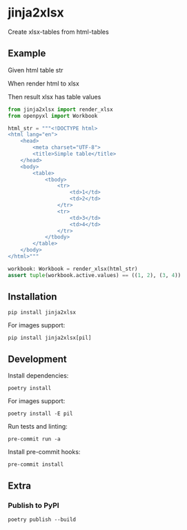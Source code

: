 # jinja2xlsx

Create xlsx-tables from html-tables

## Example

Given html table str

When render html to xlsx

Then result xlsx has table values

```python
from jinja2xlsx import render_xlsx
from openpyxl import Workbook

html_str = """<!DOCTYPE html>
<html lang="en">
    <head>
        <meta charset="UTF-8">
        <title>Simple table</title>
    </head>
    <body>
        <table>
            <tbody>
                <tr>
                    <td>1</td>
                    <td>2</td>
                </tr>
                <tr>
                    <td>3</td>
                    <td>4</td>
                </tr>
            </tbody>
        </table>
    </body>
</html>"""

workbook: Workbook = render_xlsx(html_str)
assert tuple(workbook.active.values) == ((1, 2), (3, 4))
```

## Installation 

```
pip install jinja2xlsx
```

For images support:

```
pip install jinja2xlsx[pil]
```

## Development

Install dependencies:

```
poetry install
```

For images support:

```
poetry install -E pil
```

Run tests and linting:

```
pre-commit run -a
```

Install pre-commit hooks:

```
pre-commit install
```

## Extra

### Publish to PyPI

```shell
poetry publish --build
```